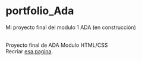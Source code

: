 # portfolio_Ada
Mi proyecto final del modulo 1 ADA (en construcción) <br><br>

Proyecto final de ADA Modulo HTML/CSS <br>
Recriar <a href="https://frontend-proyecto-portfolio.adaitw.org/" target="_blank"> esa pagina</a>.
